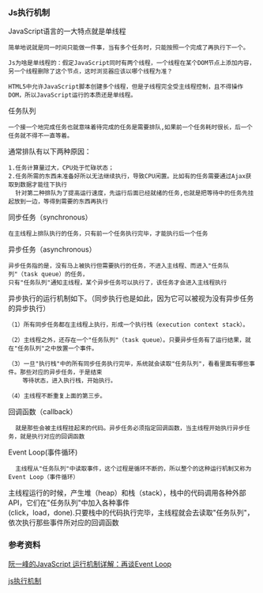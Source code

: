 
### Js执行机制

JavaScript语言的一大特点就是单线程     

    简单地说就是同一时间只能做一件事，当有多个任务时，只能按照一个完成了再执行下一个。
    
    Js为啥是单线程的：假定JavaScript同时有两个线程，一个线程在某个DOM节点上添加内容，  
    另一个线程删除了这个节点，这时浏览器应该以哪个线程为准？
    
    HTML5中允许JavaScript脚本创建多个线程，但是子线程完全受主线程控制，且不得操作DOM，所以JavaScript运行的本质还是单线程。
    
任务队列  

    一个接一个地完成任务也就意味着待完成的任务是需要排队,如果前一个任务耗时很长，后一个任务就不得不一直等着。  

通常排队有以下两种原因： 

    1.任务计算量过大，CPU处于忙碌状态；  
    2.任务所需的东西未准备好所以无法继续执行，导致CPU闲置。比如有的任务需要通过Ajax获取到数据才能往下执行     
      针对第二种排队为了提高运行速度，先运行后面已经就绪的任务,也就是把等待中的任务先挂起放到一边，等得到需要的东西再执行 
      
同步任务（synchronous）

	在主线程上排队执行的任务，只有前一个任务执行完毕，才能执行后一个任务


异步任务（asynchronous）    

    异步任务指的是，没有马上被执行但需要执行的任务，不进入主线程、而进入"任务队列"（task queue）的任务，  
    只有"任务队列"通知主线程，某个异步任务可以执行了，该任务才会进入主线程执行

异步执行的运行机制如下。（同步执行也是如此，因为它可以被视为没有异步任务的异步执行） 

    （1）所有同步任务都在主线程上执行，形成一个执行栈（execution context stack）。

    （2）主线程之外，还存在一个"任务队列"（task queue）。只要异步任务有了运行结果，就在"任务队列"之中放置一个事件。

    （3）一旦"执行栈"中的所有同步任务执行完毕，系统就会读取"任务队列"，看看里面有哪些事件。那些对应的异步任务，于是结束    
        等待状态，进入执行栈，开始执行。

    （4）主线程不断重复上面的第三步。

回调函数（callback）

	  就是那些会被主线程挂起来的代码。异步任务必须指定回调函数，当主线程开始执行异步任务，就是执行对应的回调函数
 
 Event Loop(事件循环)
 
      主线程从"任务队列"中读取事件，这个过程是循环不断的，所以整个的这种运行机制又称为Event Loop（事件循环）

 主线程运行的时候，产生堆（heap）和栈（stack），栈中的代码调用各种外部API，它们在"任务队列"中加入各种事件   
(click，load，done).只要栈中的代码执行完毕，主线程就会去读取"任务队列"，依次执行那些事件所对应的回调函数

    
### 参考资料

 [阮一峰的JavaScript 运行机制详解：再谈Event Loop](http://www.ruanyifeng.com/blog/2014/10/event-loop.html)
 
 [js执行机制](https://www.jianshu.com/p/1368d375aa66)
    
    



